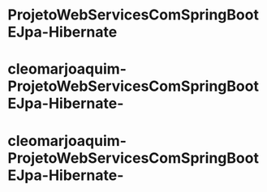 # ProjetoWebServicesComSpringBootEJpa-Hibernate
# cleomarjoaquim-ProjetoWebServicesComSpringBootEJpa-Hibernate-
# cleomarjoaquim-ProjetoWebServicesComSpringBootEJpa-Hibernate-

